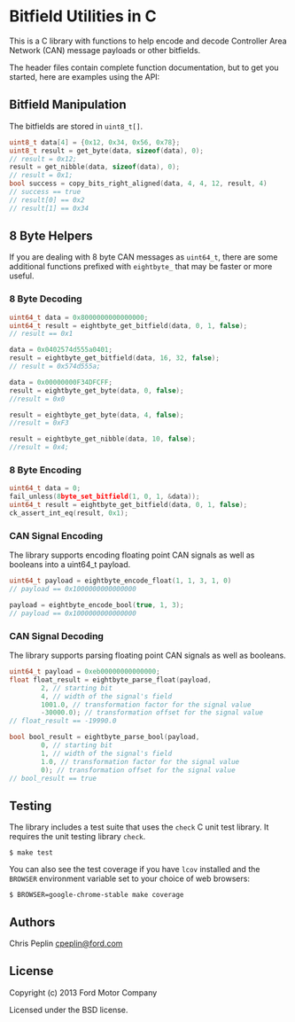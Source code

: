 Bitfield Utilities in C
===========================

This is a C library with functions to help encode and decode Controller Area
Network (CAN) message payloads or other bitfields.

The header files contain complete function documentation, but to get you
started, here are examples using the API:

## Bitfield Manipulation

The bitfields are stored in `uint8_t[]`.

```c
uint8_t data[4] = {0x12, 0x34, 0x56, 0x78};
uint8_t result = get_byte(data, sizeof(data), 0);
// result = 0x12;
result = get_nibble(data, sizeof(data), 0);
// result = 0x1;
bool success = copy_bits_right_aligned(data, 4, 4, 12, result, 4)
// success == true
// result[0] == 0x2
// result[1] == 0x34
```

## 8 Byte Helpers

If you are dealing with 8 byte CAN messages as `uint64_t`, there are some
additional functions prefixed with `eightbyte_` that may be faster or more
useful.

### 8 Byte Decoding

```c
uint64_t data = 0x8000000000000000;
uint64_t result = eightbyte_get_bitfield(data, 0, 1, false);
// result == 0x1

data = 0x0402574d555a0401;
result = eightbyte_get_bitfield(data, 16, 32, false);
// result = 0x574d555a;

data = 0x00000000F34DFCFF;
result = eightbyte_get_byte(data, 0, false);
//result = 0x0

result = eightbyte_get_byte(data, 4, false);
//result = 0xF3

result = eightbyte_get_nibble(data, 10, false);
//result = 0x4;
```

### 8 Byte Encoding

```c
uint64_t data = 0;
fail_unless(8byte_set_bitfield(1, 0, 1, &data));
uint64_t result = eightbyte_get_bitfield(data, 0, 1, false);
ck_assert_int_eq(result, 0x1);
```

### CAN Signal Encoding

The library supports encoding floating point CAN signals as well as booleans
into a uint64_t payload.

```c
uint64_t payload = eightbyte_encode_float(1, 1, 3, 1, 0)
// payload == 0x1000000000000000

payload = eightbyte_encode_bool(true, 1, 3);
// payload == 0x1000000000000000
```

### CAN Signal Decoding

The library supports parsing floating point CAN signals as well as booleans.

```c
uint64_t payload = 0xeb00000000000000;
float float_result = eightbyte_parse_float(payload,
        2, // starting bit
        4, // width of the signal's field
        1001.0, // transformation factor for the signal value
        -30000.0); // transformation offset for the signal value
// float_result == -19990.0

bool bool_result = eightbyte_parse_bool(payload,
        0, // starting bit
        1, // width of the signal's field
        1.0, // transformation factor for the signal value
        0); // transformation offset for the signal value
// bool_result == true
```

## Testing

The library includes a test suite that uses the `check` C unit test library. It
requires the unit testing library `check`.

    $ make test

You can also see the test coverage if you have `lcov` installed and the
`BROWSER` environment variable set to your choice of web browsers:

    $ BROWSER=google-chrome-stable make coverage

## Authors

Chris Peplin cpeplin@ford.com

## License

Copyright (c) 2013 Ford Motor Company

Licensed under the BSD license.
